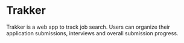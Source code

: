# Trakker

Trakker is a web app to track job search. Users can organize their application submissions, interviews and overall submission progress.
